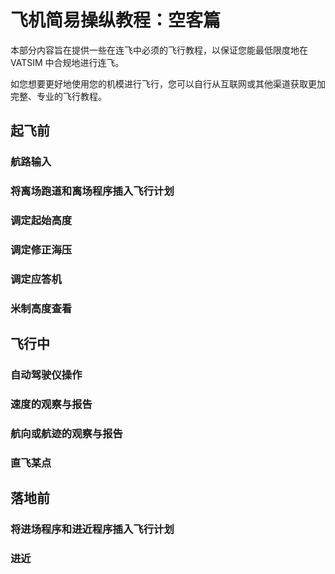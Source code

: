 # 飞机简易操纵教程：空客篇

本部分内容旨在提供一些在连飞中必须的飞行教程，以保证您能最低限度地在 VATSIM 中合规地进行连飞。

如您想要更好地使用您的机模进行飞行，您可以自行从互联网或其他渠道获取更加完整、专业的飞行教程。

## 起飞前
### 航路输入
### 将离场跑道和离场程序插入飞行计划
### 调定起始高度
### 调定修正海压
### 调定应答机
### 米制高度查看
## 飞行中
### 自动驾驶仪操作
### 速度的观察与报告
### 航向或航迹的观察与报告
### 直飞某点
## 落地前
### 将进场程序和进近程序插入飞行计划
### 进近